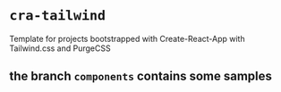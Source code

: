 # `cra-tailwind`

Template for projects bootstrapped with
Create-React-App with Tailwind.css and PurgeCSS

## the branch `components` contains some samples
